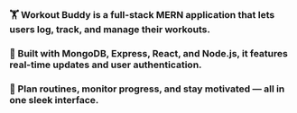 ### 🏋️ Workout Buddy is a full-stack MERN application that lets users log, track, and manage their workouts.
### 🚀 Built with MongoDB, Express, React, and Node.js, it features real-time updates and user authentication.
### 📅 Plan routines, monitor progress, and stay motivated — all in one sleek interface.
